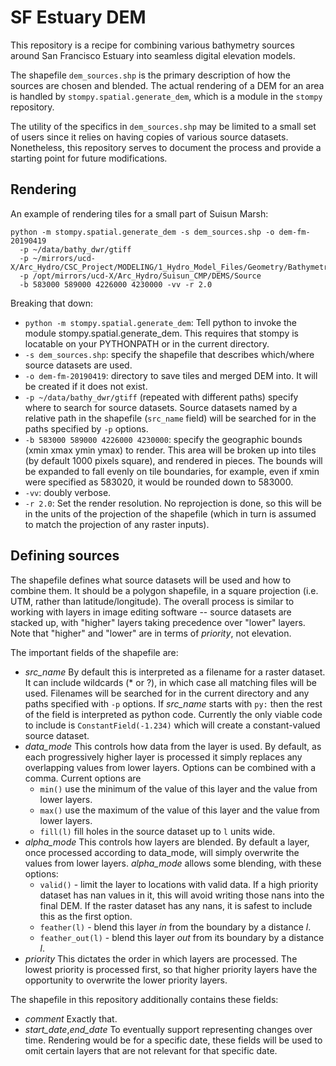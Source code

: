 # SF Estuary DEM

This repository is a recipe for combining various bathymetry sources
around San Francisco Estuary into seamless digital elevation models.

The shapefile `dem_sources.shp` is the primary description of how
the sources are chosen and blended.  The actual rendering of a DEM for
an area is handled by `stompy.spatial.generate_dem`, which is a module
in the `stompy` repository.

The utility of the specifics in `dem_sources.shp` may be limited to
a small set of users since it relies on having copies of various 
source datasets.  Nonetheless, this repository serves to document
the process and provide a starting point for future modifications.

## Rendering

An example of rendering tiles for a small part of Suisun Marsh:

```
python -m stompy.spatial.generate_dem -s dem_sources.shp -o dem-fm-20190419 
  -p ~/data/bathy_dwr/gtiff
  -p ~/mirrors/ucd-X/Arc_Hydro/CSC_Project/MODELING/1_Hydro_Model_Files/Geometry/Bathymetry_Tiles/NDelta_hydro_2m_v4 
  -p /opt/mirrors/ucd-X/Arc_Hydro/Suisun_CMP/DEMS/Source 
  -b 583000 589000 4226000 4230000 -vv -r 2.0
```   

Breaking that down:
  - `python -m stompy.spatial.generate_dem`: Tell python to invoke the module stompy.spatial.generate_dem.
    This requires that stompy is locatable on your PYTHONPATH or in the current directory.
  - `-s dem_sources.shp`: specify the shapefile that describes which/where source datasets are used.
  - `-o dem-fm-20190419`: directory to save tiles and merged DEM into.  It will be created if it does not exist.
  - `-p ~/data/bathy_dwr/gtiff` (repeated with different paths) specify where to search for source datasets. 
    Source datasets named by a relative path in the shapefile (`src_name` field) will be searched for in the paths 
    specified by `-p` options.
  - `-b 583000 589000 4226000 4230000`: specify the geographic bounds (xmin xmax ymin ymax) to render. This
    area will be broken up into tiles
    (by default 1000 pixels square), and rendered in pieces.  The bounds will be expanded to fall evenly on tile 
    boundaries, for example, even if xmin were specified as 583020, it would be rounded down to 583000.
  - `-vv`: doubly verbose.
  - `-r 2.0`: Set the render resolution. No reprojection is done, so this will be in the units of the projection 
    of the shapefile (which in turn is assumed to match the projection of any raster inputs).
    
## Defining sources
 
The shapefile defines what source datasets will be used and how to combine them.  It should be a polygon shapefile, in a square projection (i.e. UTM, rather than latitude/longitude).  The overall process is similar to working with layers
in image editing software -- source datasets are stacked up, with "higher" layers taking precedence over "lower" layers.
Note that "higher" and "lower" are in terms of _priority_, not elevation.

The important fields of the shapefile are:

 - _src_name_ By default this is interpreted as a filename for a raster dataset.  It can include wildcards (* or ?), 
  in which case all matching files will be used.  Filenames will be searched for in the current directory and any 
  paths specified with `-p` options.  If _src_name_ starts with `py:` then the rest of the field is interpreted
  as python code.  Currently the only viable code to include is `ConstantField(-1.234)` which will create a 
  constant-valued source dataset.
 - _data_mode_ This controls how data from the layer is used. By default, as each progressively higher layer is processed
  it simply replaces any overlapping values from lower layers.  Options can
  be combined with a comma. Current options are 
   - `min()` use the minimum of the value of this layer and the value from lower layers.
   - `max()` use the maximum of the value of this layer and the value from lower layers.
   - `fill(l)` fill holes in the source dataset up to `l` units wide.
 - _alpha_mode_ This controls how layers are blended. By default a layer, once processed according to data_mode, will
   simply overwrite the values from lower layers.  _alpha_mode_ allows some blending, with these options:
   - `valid()` - limit the layer to locations with valid data. If a high priority dataset has nan values in it, this
     will avoid writing those nans into the final DEM.  If the raster dataset has any nans, it is safest to include this
     as the first option.
   - `feather(l)` - blend this layer _in_ from the boundary by a distance _l_.
   - `feather_out(l)` - blend this layer _out_ from its boundary by a distance _l_.
 - _priority_  This dictates the order in which layers are processed.  The lowest priority is processed first, so that
   higher priority layers have the opportunity to overwrite the lower priority layers.
 
The shapefile in this repository additionally contains these fields:

 - _comment_  Exactly that.
 - _start_date_,_end_date_ To eventually support representing changes over time.  Rendering would be for
  a specific date, these fields will be used to omit certain layers that are not relevant for that
  specific date.
  

 
